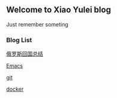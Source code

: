 ## Welcome to Xiao Yulei blog

Just remember someting

### Blog List
[俄罗斯回国总结](docs/subject/backfromRu/backfromRu.md)

[Emacs](docs/subject/emacs/emacs.md)

[git](docs/subject/git/git.md)

[docker](docs/subject/docker/docker.md)
